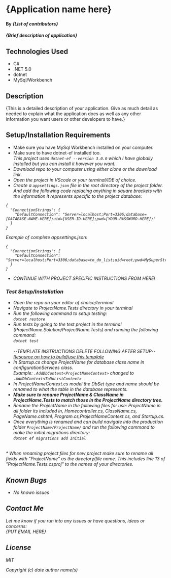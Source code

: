 # {Application name here}

#### By _**{List of contributors}**_

#### _{Brief description of application}_

## Technologies Used

* C#
* .NET 5.0
* dotnet
* MySql/Workbench

## Description

{This is a detailed description of your application. Give as much detail as needed to explain what the application does as well as any other information you want users or other developers to have.}

## Setup/Installation Requirements

* Make sure you have MySql Workbench installed on your computer.
* Make sure to have dotnet-ef installed too.<br>
<em>This project uses <code>dotnet-ef --version 3.0.0</code> which I have globally installed but you can install it however you want. 
* Download repo to your computer using either clone or the download link.
* Open the project in VScode or your terminal/IDE of choice.
* Create a <code>appsettings.json</code> file in the root directory of the project folder. And add the following code replacing anything in square brackets with the information it represents specific to the project database:
```
{
  "ConnectionStrings": {
    "DefaultConnection": "Server=localhost;Port=3306;database=[DATABASE-NAME-HERE];uid=[USER-ID-HERE];pwd=[YOUR-PASSWORD-HERE];"
  }
}

```

Example of complete appsettings.json:
```
{
  "ConnectionStrings": {
    "DefaultConnection": "Server=localhost;Port=3306;database=to_do_list;uid=root;pwd=MySuperStrongPassword;"
  }
}

```
* CONTINUE WITH PROJECT SPECIFIC INSTRUCTIONS FROM HERE!

### Test Setup/Installation

* Open the repo on your editor of choice/terminal
* Navigate to ProjectName.Tests directory in your terminal
* Run the following command to setup testing:  
<code>dotnet restore</code>  
* Run tests by going to the test project in the terminal (ProjectName.Solution/ProjectName.Tests) and running the following command:  
<code>dotnet test</code>  
<br>--TEMPLATE INSTRUCTIONS DELETE FOLLOWING AFTER SETUP--  
[Resource on how to build/use this template](https://www.learnhowtoprogram.com/c-and-net-part-time/test-driven-development-with-c/mstest-configuration-quick-reference)
* In Startup.cs change ProjectName for database class name in configurationServices class.  
Example: <code>.AddDbContext<ProjectNameContext\></code> changed to <code>.AddDbContext<ToDoListContext\></code>
* In ProjectNameContext.cs model the DbSet type and name should be renamed to what the table in the database represents.
* <strong>Make sure to rename ProjectName & ClassName in ProjectName.Tests to match those in the ProjectName directory tree.</strong>  
* Rename the ProjectName in the following files for use: ProjectName in all folder its included in, Homecontroller.cs, ClassName.cs, PageName.cshtml, Program.cs,ProjectNameContext.cs, and Startup.cs.
* Once everything is renamed and can build navigate into the production folder <code>ProjectName/ProjectName/</code> and run the following command to make the initial migrations directory: <br>
<code>dotnet ef migrations add Initial</code>

<br>
* When renaming project files for new project make sure to rename all fields with "ProjectName" as the directory/file name. This includes line 13 of "ProjectName.Tests.csproj" to the names of your directories. 

## Known Bugs

* _No known issues_

## Contact Me

Let me know if you run into any issues or have questions, ideas or concerns:  
{PUT EMAIL HERE}

## License

_MIT_

Copyright (c) _date_ _author name(s)_